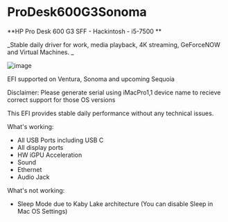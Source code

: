 # ProDesk600G3Sonoma
**HP Pro Desk 600 G3 SFF - Hackintosh - i5-7500
**

_Stable daily driver for work, media playback, 4K streaming, GeForceNOW and Virtual Machines.
_

![image](https://github.com/TH0MSX/ProDesk600G3Sonoma/assets/172983997/bf93d7d3-b281-4a4c-8251-dc2dc9b02ee1)

EFI supported on Ventura, Sonoma and upcoming Sequoia

Disclaimer: Please generate serial using iMacPro1,1 device name to recieve correct support for those OS versions

This EFI provides stable daily performance without any technical issues.

What's working:
- All USB Ports including USB C
- All display ports
- HW iGPU Acceleration
- Sound
- Ethernet
- Audio Jack

What's not working:
- Sleep Mode due to Kaby Lake architecture (You can disable Sleep in Mac OS Settings)
  
